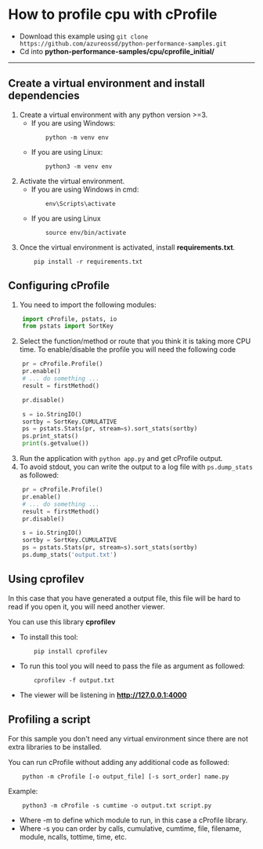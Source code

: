 # How to profile cpu with cProfile

- Download this example using `git clone https://github.com/azureossd/python-performance-samples.git`
- Cd into **python-performance-samples/cpu/cprofile_initial/**


---

## Create a virtual environment and install dependencies
1. Create a virtual environment with any python version >=3.
    - If you are using Windows:
        ```shell
            python -m venv env
        ```
    - If you are using Linux:
        ```shell
            python3 -m venv env
       ```
2. Activate the virtual environment.
    - If you are using Windows in cmd:
        ```shell
            env\Scripts\activate
        ```
    - If you are using Linux
        ```shell
            source env/bin/activate
        ```
3. Once the virtual environment is activated, install **requirements.txt**.
    ```shell
        pip install -r requirements.txt
    ```

## Configuring cProfile
1. You need to import the following modules:
```python
    import cProfile, pstats, io
    from pstats import SortKey
```
2. Select the function/method or route that you think it is taking more CPU time. To enable/disable the profile you will need the following code

```python
    pr = cProfile.Profile()
    pr.enable()
    # ... do something ...
    result = firstMethod()

    pr.disable()

    s = io.StringIO()
    sortby = SortKey.CUMULATIVE
    ps = pstats.Stats(pr, stream=s).sort_stats(sortby)
    ps.print_stats()
    print(s.getvalue())
```
3. Run the application with `python app.py` and get cProfile output. 
4. To avoid stdout, you can write the output to a log file with `ps.dump_stats` as followed:

```python
    pr = cProfile.Profile()
    pr.enable()
    # ... do something ...
    result = firstMethod()
    pr.disable()

    s = io.StringIO()
    sortby = SortKey.CUMULATIVE
    ps = pstats.Stats(pr, stream=s).sort_stats(sortby)
    ps.dump_stats('output.txt')
```

## Using cprofilev
In this case that you have generated a output file, this file will be hard to read if you open it, you will need another viewer. 

You can use this library **cprofilev**
- To install this tool:
    ```shell
        pip install cprofilev
    ```
- To run this tool you will need to pass the file as argument as followed:

    ```shell
        cprofilev -f output.txt
    ```
- The viewer will be listening in **http://127.0.0.1:4000**




## Profiling a script 

For this sample you don't need any virtual environment since there are not extra libraries to be installed.

You can run cProfile without adding any additional code as followed:

```shell
    python -m cProfile [-o output_file] [-s sort_order] name.py
```
Example:

```shell
    python3 -m cProfile -s cumtime -o output.txt script.py
```

- Where -m to define which module to run, in this case a cProfile library.
- Where -s you can order by calls, cumulative, cumtime, file, filename, module, ncalls, tottime, time, etc.